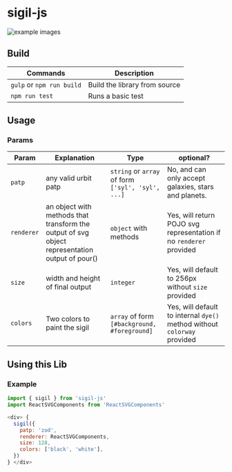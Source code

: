 # sigil-js

![example images](https://github.com/urbit/sigil-js/blob/master/docs/outbound.png?raw=true)

## Build

|Commands              | Description                                   |
| -------------------- | --------------------------------------------- |
|`gulp` or `npm run build`| Build the library from source                 |
|`npm run test`| Runs a basic test                 |


## Usage

### Params

|Param     | Explanation                                                                                    | Type                                                | optional?
| ---------| -----------------------------------------------------------------------------------------------|-----------------------------------------------------|------------------------|
|`patp`      | any valid urbit patp                                                                             | `string` or `array` of form `['syl', 'syl', ...]`   | No, and can only accept galaxies, stars and planets.
|`renderer`  | an object with methods that transform the output of svg object representation output of pour() | `object` with methods                               | Yes, will return POJO svg representation if no `renderer` provided
|`size`      | width and height of final output                                                               | `integer`                                           | Yes, will default to 256px without `size` provided |
|`colors`      | Two colors to paint the sigil                                | `array` of form `[#background, #foreground]`                                           | Yes, will default to internal `dye()` method without `colorway` provided

## Using this Lib

### Example

 ```js
 import { sigil } from 'sigil-js'
 import ReactSVGComponents from 'ReactSVGComponents'

 <div> {
   sigil({
     patp: 'zod',
     renderer: ReactSVGComponents,
     size: 128,
     colors: ['black', 'white'],
   })
 } </div>

 ```

